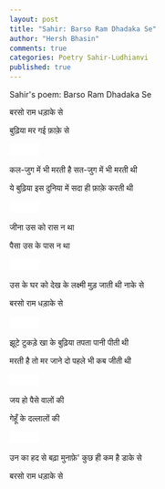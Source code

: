 ```yaml
---
layout: post
title: "Sahir: Barso Ram Dhadaka Se"
author: "Hersh Bhasin"
comments: true
categories: Poetry Sahir-Ludhianvi
published: true
---
```


Sahir's poem: Barso Ram Dhadaka Se

बरसो राम धड़ाके से 

बुढ़िया मर गई फ़ाक़े से 

<img src="../assets/spacer.png" alt="Sahil Ludhianvi" style="width:52px;height:20px;">

कल-जुग में भी मरती है सत-जुग में भी मरती थी 

ये बुढ़िया इस दुनिया में सदा ही फ़ाक़े करती थी 

<img src="../assets/spacer.png" alt="Sahil Ludhianvi" style="width:52px;height:20px;">

जीना उस को रास न था 

पैसा उस के पास न था 

<img src="../assets/spacer.png" alt="Sahil Ludhianvi" style="width:52px;height:20px;">

उस के घर को देख के लक्ष्मी मुड़ जाती थी नाके से 

बरसो राम धड़ाके से 

<img src="../assets/spacer.png" alt="Sahil Ludhianvi" style="width:52px;height:20px;">

झूटे टुकड़े खा के बुढ़िया तपता पानी पीती थी 

मरती है तो मर जाने दो पहले भी कब जीती थी 

<img src="../assets/spacer.png" alt="Sahil Ludhianvi" style="width:52px;height:20px;">

जय हो पैसे वालों की 

गेहूँ के दल्लालों की 

<img src="../assets/spacer.png" alt="Sahil Ludhianvi" style="width:52px;height:20px;">

उन का हद से बढ़ा मुनाफ़े' कुछ ही कम है डाके से 

बरसो राम धड़ाके से 